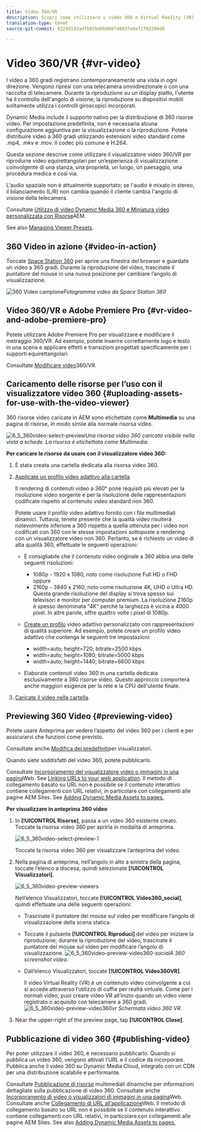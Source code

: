 ```yaml
---
title: Video 360/VR
description: Scopri come utilizzare i video 360 e Virtual Reality (VR) in contenuti multimediali dinamici.
translation-type: tm+mt
source-git-commit: 6224d193adfb87bd9b080f48937e0af1f03386d6

---
```



# Video 360/VR {#vr-video}

I video a 360 gradi registrano contemporaneamente una vista in ogni direzione. Vengono ripresi con una telecamera omnidirezionale o con una raccolta di telecamere. Durante la riproduzione su un display piatto, l&#39;utente ha il controllo dell&#39;angolo di visione; la riproduzione su dispositivi mobili solitamente utilizza i controlli giroscopici incorporati.

Dynamic Media include il supporto nativo per la distribuzione di 360 risorse video. Per impostazione predefinita, non è necessaria alcuna configurazione aggiuntiva per la visualizzazione o la riproduzione. Potete distribuire video a 360 gradi utilizzando estensioni video standard come .mp4, .mkv e .mov. Il codec più comune è H.264.

Questa sezione descrive come utilizzare il visualizzatore video 360/VR per riprodurre video equirettangolari per un’esperienza di visualizzazione coinvolgente di una stanza, una proprietà, un luogo, un paesaggio, una procedura medica e così via.

L&#39;audio spaziale non è attualmente supportato; se l&#39;audio è mixato in stereo, il bilanciamento (L/R) non cambia quando il cliente cambia l&#39;angolo di visione della telecamera.

Consultate [Utilizzo di video Dynamic Media 360 e Miniatura video personalizzata con Risorse](https://docs.adobe.com/content/help/en/experience-manager-learn/assets/dynamic-media/dynamic-media-360-video-custom-thumbnail-feature-video-use.html)AEM.

See also [Managing Viewer Presets](/help/assets/dynamic-media/managing-viewer-presets.md).

## 360 Video in azione {#video-in-action}

Toccate [Space Station 360](http://mobiletest.scene7.com/s7viewers/html5/Video360Viewer.html?asset=Viewers/space_station_360-AVS) per aprire una finestra del browser e guardate un video a 360 gradi. Durante la riproduzione del video, trascinate il puntatore del mouse in una nuova posizione per cambiare l’angolo di visualizzazione.

![360 Video campione](assets/6_5_360videoiss_simplified.png)*Fotogramma video da Space Station 360*

## Video 360/VR e Adobe Premiere Pro {#vr-video-and-adobe-premiere-pro}

Potete utilizzare Adobe Premiere Pro per visualizzare e modificare il metraggio 360/VR. Ad esempio, potete inserire correttamente logo e testo in una scena e applicare effetti e transizioni progettati specificamente per i supporti equirettangolari.

Consultate [Modificare video](https://helpx.adobe.com/premiere-pro/how-to/edit-360-vr-video.html)360/VR.

## Caricamento delle risorse per l’uso con il visualizzatore video 360 {#uploading-assets-for-use-with-the-video-viewer}

360 risorse video caricate in AEM sono etichettate come **Multimedia** su una pagina di risorse, in modo simile alla normale risorsa video.

![6_5_360video-select-preview](assets/6_5_360video-selecttopreview.png)*Una risorsa video 360 caricata visibile nella vista a schede. La risorsa è etichettata come Multimedia.*

**Per caricare le risorse da usare con il visualizzatore video 360:**

1. È stata creata una cartella dedicata alla risorsa video 360.
1. [Applicate un profilo video adattivo alla cartella](/help/assets/dynamic-media/video-profiles.md#applying-a-video-profile-to-folders).

   Il rendering di contenuti video a 360° pone requisiti più elevati per la risoluzione video sorgente e per la risoluzione delle rappresentazioni codificate rispetto al contenuto video standard non 360.

   Potete usare il profilo video adattivo fornito con i file multimediali dinamici. Tuttavia, tenete presente che la qualità video risulterà notevolmente inferiore a 360 rispetto a quella ottenuta per i video non codificati con 360 con le stesse impostazioni sottoposte a rendering con un visualizzatore video non 360. Pertanto, se è richiesto un video di alta qualità 360, effettuate le seguenti operazioni:

   * È consigliabile che il contenuto video originale a 360 abbia una delle seguenti risoluzioni:

      * 1080p - 1920 x 1080, noto come risoluzione Full HD o FHD oppure
      * 2160p - 3840 x 2160, noto come risoluzione 4K, UHD o Ultra HD. Questa grande risoluzione del display si trova spesso sui televisori e monitor per computer premium. La risoluzione 2160p è spesso denominata &quot;4K&quot; perché la larghezza è vicina a 4000 pixel. In altre parole, offre quattro volte i pixel di 1080p.
   * [Create un profilo](/help/assets/dynamic-media/video-profiles.md#creating-a-video-encoding-profile-for-adaptive-streaming) video adattivo personalizzato con rappresentazioni di qualità superiore. Ad esempio, potete creare un profilo video adattivo che contenga le seguenti tre impostazioni:

      * width=auto; height=720; bitrate=2500 kbps
      * width=auto; height=1080; bitrate=5000 kbps
      * width=auto; height=1440; bitrate=6600 kbps
   * Elaborate contenuti video 360 in una cartella dedicata esclusivamente a 360 risorse video.
   Questo approccio comporterà anche maggiori esigenze per la rete e la CPU dell&#39;utente finale.

1. [Caricate il video nella cartella](/help/assets/manage-video-assets.md#upload-and-preview-video-assets).

<!--

## Overriding the default aspect ratio of 360 videos  {#overriding-the-default-aspect-ratio-of-videos}

For an uploaded asset to qualify as a 360 video that you intend to use with the 360 Video viewer, the asset must have an aspect ratio of 2.

By default, AEM detects video as "360" if its aspect ratio (width/height) is 2.0. If you are an Administrator, you can override the default aspect ratio setting of 2 by setting the optional `s7video360AR` property in CRXDE Lite at the following:

* `/conf/global/settings/cloudconfigs/dmscene7/jcr:content`

  * **Property type**: Double
  * **Value**: floating-point aspect ratio, default 2.0.

After you set this property, it takes effect immediately on both existing videos and newly uploaded videos.

The aspect ratio applies to 360 video assets for the asset details page and the [Video 360 Media WCM component](/help/assets/dynamic-media/adding-dynamic-media-assets-to-pages.md#dynamic-media-components).

Start by uploading 360 Videos.

-->

## Previewing 360 Video {#previewing-video}

Potete usare Anteprima per vedere l’aspetto del video 360 per i clienti e per assicurarvi che funzioni come previsto.

Consultate anche [Modifica dei predefiniti](/help/assets/dynamic-media/managing-viewer-presets.md#editing-viewer-presets)per visualizzatori.

Quando siete soddisfatti del video 360, potete pubblicarlo.

Consultate [Incorporamento del visualizzatore video o immagini in una pagina](/help/assets/dynamic-media/embed-code.md)Web.
See [Linking URLs to your web application](/help/assets/dynamic-media/linking-urls-to-yourwebapplication.md). Il metodo di collegamento basato su URL non è possibile se il contenuto interattivo contiene collegamenti con URL relativi, in particolare con collegamenti alle pagine AEM Sites.
See [Adding Dynamic Media Assets to pages.](/help/assets/dynamic-media/adding-dynamic-media-assets-to-pages.md)

**Per visualizzare in anteprima 360 video**

1. In **[!UICONTROL Risorse]**, passa a un video 360 esistente creato. Toccate la risorsa video 360 per aprirla in modalità di anteprima.

   ![6_5_360video-select-preview-1](assets/6_5_360video-selecttopreview-1.png)

   Toccate la risorsa video 360 per visualizzare l’anteprima del video.

1. Nella pagina di anteprima, nell’angolo in alto a sinistra della pagina, toccate l’elenco a discesa, quindi selezionate **[!UICONTROL Visualizzatori]**.

   ![6_5_360video-preview-viewers](assets/6_5_360video-preview-viewers.png)

   Nell’elenco Visualizzatori, toccate **[!UICONTROL Video360_social]**, quindi effettuate una delle seguenti operazioni:

   * Trascinate il puntatore del mouse sul video per modificare l’angolo di visualizzazione della scena statica.
   * Toccate il pulsante **[!UICONTROL Riproduci]** del video per iniziare la riproduzione; durante la riproduzione del video, trascinate il puntatore del mouse sul video per modificare l’angolo di visualizzazione.
   ![6_5_360video-preview-video360-](assets/6_5_360video-preview-video360-social.png)*socialA 360 screenshot video.*

   * Dall’elenco Visualizzatori, toccate **[!UICONTROL Video360VR]**.

      Il video Virtual Reality (VR) è un contenuto video coinvolgente a cui si accede attraverso l’utilizzo di cuffie per realtà virtuale. Come per i normali video, puoi creare video VR all’inizio quando un video viene registrato o acquisito con telecamere a 360 gradi.
   ![6_5_360video-preview-video360vr](assets/6_5_360video-preview-video360vr.png)
   *Schermata video 360 VR.*

1. Near the upper-right of the preview page, tap **[!UICONTROL Close]**.

## Pubblicazione di video 360 {#publishing-video}

Per poter utilizzare il video 360, è necessario pubblicarlo. Quando si pubblica un video 360, vengono attivati l’URL e il codice da incorporare. Pubblica anche il video 360 su Dynamic Media Cloud, integrato con un CDN per una distribuzione scalabile e performante.

Consultate [Pubblicazione di risorse](/help/assets/dynamic-media/publishing-dynamicmedia-assets.md) multimediali dinamiche per informazioni dettagliate sulla pubblicazione di video 360.
Consultate anche [Incorporamento di video o visualizzatori di immagini in una pagina](/help/assets/dynamic-media/embed-code.md)Web.
Consultate anche [Collegamento di URL all’applicazione](/help/assets/dynamic-media/linking-urls-to-yourwebapplication.md)Web. Il metodo di collegamento basato su URL non è possibile se il contenuto interattivo contiene collegamenti con URL relativi, in particolare con collegamenti alle pagine AEM Sites.
See also [Adding Dynamic Media Assets to pages.](/help/assets/dynamic-media/adding-dynamic-media-assets-to-pages.md)
